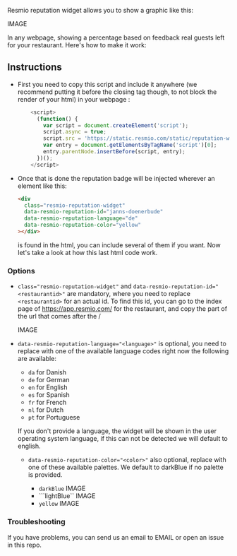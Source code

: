 Resmio reputation widget allows you to show a graphic like this:  

IMAGE  

In any webpage, showing a percentage based on feedback real guests left for your
restaurant. Here's how to make it work:

## Instructions ##
- First you need to copy this script and include it anywhere (we recommend
  putting it before the closing <body> tag though, to not block the render of
  your html) in your webpage :  
  ```javascript
      <script>
        (function() {
          var script = document.createElement('script');
          script.async = true;
          script.src = 'https://static.resmio.com/static/reputation-widget.js';
          var entry = document.getElementsByTagName('script')[0];
          entry.parentNode.insertBefore(script, entry);
        })();
      </script>
   ```
- Once that is done the reputation badge will be injected wherever an element
  like this:  
  ```html
  <div
    class="resmio-reputation-widget"
    data-resmio-reputation-id="janns-doenerbude"
    data-resmio-reputation-language="de"
    data-resmio-reputation-color="yellow"
  ></div>
  ```
  is found in the html, you can include several of them if you want. Now let's
  take a look at how this last html code work.

### Options ###
- `class="resmio-reputation-widget"` and
  `data-resmio-reputation-id="<restaurantid>"` 
  are mandatory, where you need to replace `<restaurantid>` for an actual
  id. To find this id, you can go to the index page of https://app.resmio.com/
  for the restaurant, and copy the part of the url that comes after the /

  IMAGE

- `data-resmio-reputation-language="<language>"` is optional, you need to
  replace <language> with one of the available language codes right now the
  following are available:
    - ```da``` for Danish  
    - ```de``` for German
    - ```en``` for English
    - ```es``` for Spanish
    - ```fr``` for French
    - ```nl``` for Dutch
    - ```pt``` for Portuguese

  If you don't provide a language, the widget will be shown in the user operating
  system language, if this can not be detected we will default to english.

  - ```data-resmio-reputation-color="<color>"``` also optional, replace <color>
    with one of these available palettes. We default to darkBlue if no palette
    is provided.
    - ```darkBlue```
        IMAGE
    - ```lightBlue``
        IMAGE
    - ```yellow```
        IMAGE

### Troubleshooting ###
If you have problems, you can send us an email to EMAIL or open an issue in
 this repo.
